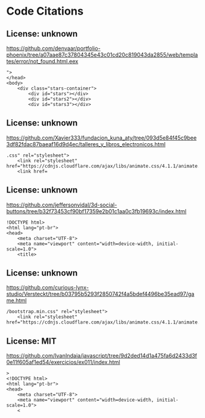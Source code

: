 # Code Citations

## License: unknown
https://github.com/denvaar/portfolio-phoenix/tree/a07aae87c37804345e43c01cd20c819043da2855/web/templates/error/not_found.html.eex

```
">
</head>
<body>
    <div class="stars-container">
        <div id="stars"></div>
        <div id="stars2"></div>
        <div id="stars3"></div>
```


## License: unknown
https://github.com/Xavier333/fundacion_kuna_aty/tree/093d5e84f45c9bee3df82fdac87baeaf16d9d4ec/talleres_y_libros_electronicos.html

```
.css" rel="stylesheet">
    <link rel="stylesheet" href="https://cdnjs.cloudflare.com/ajax/libs/animate.css/4.1.1/animate.min.css"/>
    <link href=
```


## License: unknown
https://github.com/jeffersonvidal/3d-social-buttons/tree/b32f73453cf90bf17359e2b01c1aa0c3fb19693c/index.html

```
!DOCTYPE html>
<html lang="pt-br">
<head>
    <meta charset="UTF-8">
    <meta name="viewport" content="width=device-width, initial-scale=1.0">
    <title>
```


## License: unknown
https://github.com/curious-lynx-studio/Versteckt/tree/b03795b5293f2850742f4a5bdef4496be35ead97/game.html

```
/bootstrap.min.css" rel="stylesheet">
    <link rel="stylesheet" href="https://cdnjs.cloudflare.com/ajax/libs/animate.css/4.1.1/animate.min.css"/>
```


## License: MIT
https://github.com/IvanIndaia/javascript/tree/9d2ded14d1a475fa6d2433d3f0e11f605af1ed54/exercicios/ex011/index.html

```
>
<!DOCTYPE html>
<html lang="pt-br">
<head>
    <meta charset="UTF-8">
    <meta name="viewport" content="width=device-width, initial-scale=1.0">
    <
```

